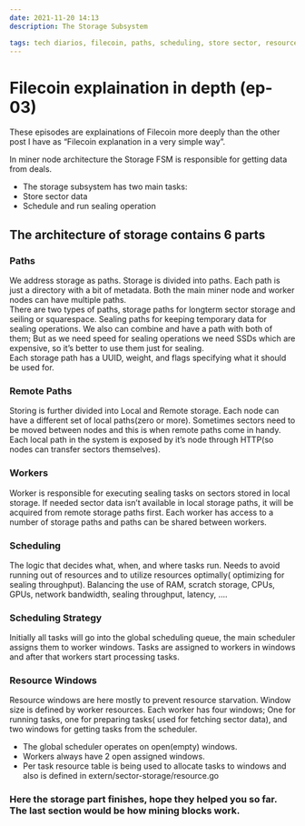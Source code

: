 ```yaml
---
date: 2021-11-20 14:13
description: The Storage Subsystem

tags: tech diarios, filecoin, paths, scheduling, store sector, resource windows 
---
```

# Filecoin explaination in depth (ep-03)

These episodes are explainations of Filecoin more deeply than the other post I have as “Filecoin explanation in a very simple way”.

In miner node architecture the Storage FSM is responsible for getting data from deals.  
- The storage subsystem has two main tasks:
- Store sector data
- Schedule and run sealing operation

## The architecture of storage contains 6 parts

### Paths
We address storage as paths. Storage is divided into paths. Each path is just a directory with a bit of metadata. Both the main miner node and worker nodes can have multiple paths.  
There are two types of paths, storage paths for longterm sector storage and seiling or squarespace. Sealing paths for keeping temporary data for sealing operations. We also can combine and have a path with both of them; But as we need speed for sealing operations we need SSDs which are expensive, so it’s better to use them just for sealing.  
Each storage path has a UUID, weight, and flags specifying what it should be used for.
### Remote Paths
Storing is further divided into Local and Remote storage. Each node can have a different set of local paths(zero or more). Sometimes sectors need to be moved between nodes and this is when remote paths come in handy. Each local path in the system is exposed by it’s node through HTTP(so nodes can transfer sectors themselves).
### Workers
Worker is responsible for executing sealing tasks on sectors stored in local storage. If needed sector data isn’t available in local storage paths, it will be acquired from remote storage paths first.
Each worker has access to a number of storage paths and paths can be shared between workers.
### Scheduling
The logic that decides what, when, and where tasks run. Needs to avoid running out of resources and to utilize resources optimally( optimizing for sealing throughput). Balancing the use of RAM, scratch storage, CPUs, GPUs, network bandwidth, sealing throughput, latency, ....
### Scheduling Strategy
Initially all tasks will go into the global scheduling queue, the main scheduler assigns them to worker windows. Tasks are assigned to workers in windows and after that workers start processing tasks.
### Resource Windows
Resource windows are here mostly to prevent resource starvation. Window size is defined by worker resources. Each worker has four windows; One for running tasks, one for preparing tasks( used for fetching sector data), and two windows for getting tasks from the scheduler.  

- The global scheduler operates on open(empty) windows.  
- Workers always have 2 open assigned windows.  
- Per task resource table is being used to allocate tasks to windows and also is defined in extern/sector-storage/resource.go

### Here the storage part finishes, hope they helped you so far. The last section would be how mining blocks work.

